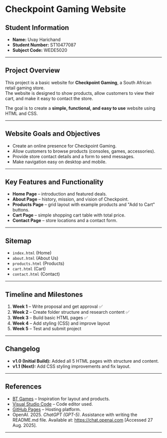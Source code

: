  # Checkpoint Gaming Website

## Student Information
- **Name:** Uvay Harichand  
- **Student Number:** ST10477087  
- **Subject Code:** WEDE5020  

---

## Project Overview
This project is a basic website for **Checkpoint Gaming**, a South African retail gaming store.  
The website is designed to show products, allow customers to view their cart, and make it easy to contact the store.  

The goal is to create a **simple, functional, and easy to use** website using HTML and CSS.

---

## Website Goals and Objectives
- Create an online presence for Checkpoint Gaming.  
- Allow customers to browse products (consoles, games, accessories).  
- Provide store contact details and a form to send messages.  
- Make navigation easy on desktop and mobile.  

---

## Key Features and Functionality
- **Home Page** – introduction and featured deals.  
- **About Page** – history, mission, and vision of Checkpoint.  
- **Products Page** – grid layout with example products and "Add to Cart" buttons.  
- **Cart Page** – simple shopping cart table with total price.  
- **Contact Page** – store locations and a contact form.  

---

## Sitemap
- `index.html` (Home)  
- `about.html` (About Us)  
- `products.html` (Products)  
- `cart.html` (Cart)  
- `contact.html` (Contact)  

---

## Timeline and Milestones
1. **Week 1** – Write proposal and get approval ✅  
2. **Week 2** – Create folder structure and research content ✅  
3. **Week 3** – Build basic HTML pages ✅  
4. **Week 4** – Add styling (CSS) and improve layout  
5. **Week 5** – Test and submit project  

---

## Changelog
- **v1.0 (Initial Build):** Added all 5 HTML pages with structure and content.  
- **v1.1 (Next):** Add CSS styling improvements and fix layout.  

---

## References
- [BT Games](https://www.btgames.co.za) – Inspiration for layout and products.  
- [Visual Studio Code](https://code.visualstudio.com) – Code editor used.  
- [GitHub Pages](https://pages.github.com) – Hosting platform.  
- OpenAI. 2025. *ChatGPT (GPT-5)*. Assistance with writing the README.md file. Available at: https://chat.openai.com [Accessed 27 Aug. 2025].     
---


